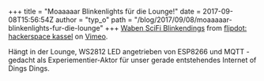 +++
title = "Moaaaaar Blinkenlights für die Lounge!"
date = 2017-09-08T15:56:54Z
author = "typ_o"
path = "/blog/2017/09/08/moaaaaar-blinkenlights-fur-die-lounge"
+++
[Waben SciFi Blinkendings](https://vimeo.com/232397395) from [flipdot:
hackerspace kassel](https://vimeo.com/flipdot) on
[Vimeo](https://vimeo.com).

Hängt in der Lounge, WS2812 LED angetrieben von ESP8266 und MQTT -
gedacht als Experiementier-Aktor für unser gerade entstehendes Internet
of Dings Dings.
